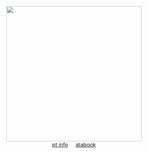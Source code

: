 <div align="center"> 

<img height="360" src="https://file.garden/Zoh6AmUPgG7Qjqjt/github/uuuuuummmm.png"><br>
[pt info](https://rentry.co/grantville)⠀⠀[atabook](https://oliver.atabook.org/)<br>
